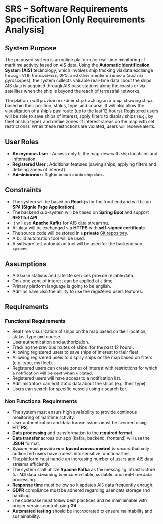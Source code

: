 # **SRS – Software Requirements Specification [Only Requirements Analysis]**

## System Purpose

The proposed system is an online platform for real-time monitoring of maritime activity based on AIS data. Using the **Automatic Identification System (AIS)** technology, which involves ship tracking via data exchange through VHF transceivers, GPS, and other maritime sensors (such as gyroscopes), the system collects valuable real-time data about the ships. AIS data is acquired through AIS base stations along the coasts or via satellites when the ship is beyond the reach of terrestrial networks.

The platform will provide real-time ship tracking on a map, showing ships based on their position, status, type, and course. It will also allow the visualization of a ship’s past route (up to the last 12 hours). Registered users will be able to save ships of interest, apply filters to display ships (e.g., by fleet or ship type), and define zones of interest (areas on the map with set restrictions). When these restrictions are violated, users will receive alerts.

## User Roles

- **Anonymous User** : Access only to the map view with ship locations and information.
- **Registered User** : Additional features (saving ships, applying filters and defining zones of interest).
- **Administrator** : Rights to edit static ship data.

## Constraints

- The system will be based on **React.js** for the front end and will be an **SPA (Signle Page Application)**.
- The backend sub-system will be based on **Spring Boot** and support **RESTful API**.
- It will use **Apache Kafka** for AIS data streaming.
- All data will be exchanged via **HTTPS** with **self-signed certificate**.
- The source code will be stored in a **private** [Git repository](https://github.com/erikk03/softwareTechnology).
- A build automation tool will be used.
- A software test automation tool will be used for the backend sub-system.

## Assumptions

- AIS base stations and satellite services provide reliable data.
- Only one zone of interest can be applied at a time.
- Primary platform language is going to be english.
- Admins have also the ability to use the registered users features.

## Requirements

### Functional Requirements

- Real time visualization of ships on the map based on their location, status, type and course.
- User authentication and authorization.
- Tracking the previous routes of ships (for the past 12 hours).
- Allowing registered users to save ships of interest to their fleet.
- Allowing registered users to display ships on the map based on filters (e.g. type, my fleet).
- Registered users can create zones of interest with restrictions for which a notification will be sent when violated.
- Registered users will have access to a notification list.
- Administrators can edit static data about the ships (e.g. their type).
- Users can search for specific vessels using a search bar.

### Non Functional Requirements

- The system must ensure high availability to provide continous monitoring of maritime activity.
- User authentication and data transmissions must be secured using **HTTPS**.
- **Data processing** and transformation to the **required format**.
- **Data transfer** across our app (kafka, backend, frontend) will use the **JSON** format.
- System must provide **role-based access control** to ensure that only authorized users have access into sensitive functionalities.
- The platform must handle an increasing number of users and AIS data streams efficiently.
- The system shall utilize **Apache Kafka** as the messaging infrastructure for AIS data streaming to ensure reliable, scalable, and real-time data processing.
- **Response time** must be low so it updates AIS data frequently enough.
- **GDPR** compliance must be adhered regarding user data storage and handling.
- The codebase must follow best practices and be maintainable with proper version control using **Git**.
- **Automated testing** should be incorporated to ensure maintability and sustainability.
